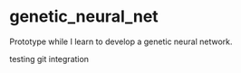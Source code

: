 # genetic_neural_net
Prototype while I learn to develop a genetic neural network.

testing git integration